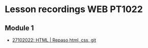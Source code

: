 # Lesson recordings WEB PT1022

## Module 1

- [27102022: HTML | Repaso html, css, git](https://ironhack.zoom.us/rec/share/nD2NEG4op39fuUCVHRM0B7qzSJo3Z-IYb5nuoA-inM992E3Zx06N0j-cayt2suJ5.rsZPdoJaCsUL83am?startTime=1666888979000)